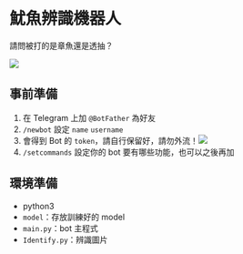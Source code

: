 # 魷魚辨識機器人
請問被打的是章魚還是透抽？

![](https://i.imgur.com/Wkp5Mn2.gif)
## 事前準備
1. 在 Telegram 上加 `@BotFather` 為好友
2. `/newbot` 設定 `name` `username`
3. 會得到 Bot 的 `token`，請自行保留好，請勿外流！![](https://i.imgur.com/Hu4k9ha.jpg)
4. `/setcommands` 設定你的 bot 要有哪些功能，也可以之後再加

## 環境準備
- python3
- `model`：存放訓練好的 model
- `main.py`：bot 主程式
- `Identify.py`：辨識圖片